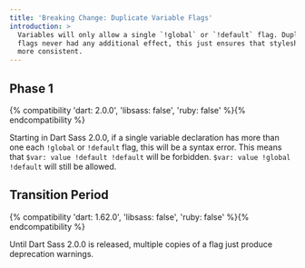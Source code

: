 ```yaml
---
title: 'Breaking Change: Duplicate Variable Flags'
introduction: >
  Variables will only allow a single `!global` or `!default` flag. Duplicate
  flags never had any additional effect, this just ensures that stylesheets are
  more consistent.
---
```


## Phase 1

{% compatibility 'dart: 2.0.0', 'libsass: false', 'ruby: false' %}{% endcompatibility %}

Starting in Dart Sass 2.0.0, if a single variable declaration has more than one
each `!global` or `!default` flag, this will be a syntax error. This means that
`$var: value !default !default` will be forbidden. `$var: value !global
!default` will still be allowed.

## Transition Period

{% compatibility 'dart: 1.62.0', 'libsass: false', 'ruby: false' %}{% endcompatibility %}

Until Dart Sass 2.0.0 is released, multiple copies of a flag just produce
deprecation warnings.
